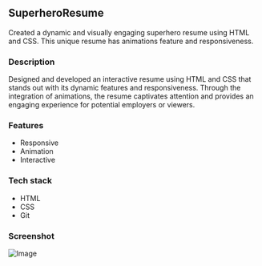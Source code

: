 ## SuperheroResume
Created a dynamic and visually engaging superhero resume using HTML and CSS. This unique resume has animations feature and responsiveness.

### Description
 Designed and developed an interactive resume using HTML and CSS that stands out with its dynamic features and responsiveness. Through the integration of animations, the resume captivates attention and provides an engaging experience for potential employers or viewers.

 ### Features
   * Responsive
   * Animation
   * Interactive

### Tech stack
  * HTML
  * CSS
  * Git 

### Screenshot
![Image](https://i.ibb.co/Ny2zNyB/Screenshot-36.png)